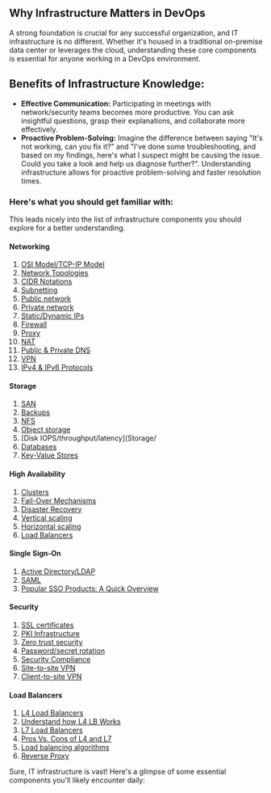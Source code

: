 ## Why Infrastructure Matters in DevOps

A strong foundation is crucial for any successful organization, and IT infrastructure is no different.  Whether it's housed in a traditional on-premise data center or leverages the cloud, understanding these core components is essential for anyone working in a DevOps environment.

## Benefits of Infrastructure Knowledge:

- **Effective Communication:** Participating in meetings with network/security teams becomes more productive. You can ask insightful questions, grasp their explanations, and collaborate more effectively.
- **Proactive Problem-Solving:** Imagine the difference between saying "It's not working, can you fix it?" and "I've done some troubleshooting, and based on my findings, here's what I suspect might be causing the issue. Could you take a look and help us diagnose further?". Understanding infrastructure allows for proactive problem-solving and faster resolution times.

### Here's what you should get familiar with:
This leads nicely into the list of infrastructure components you should explore for a better understanding.

#### Networking
1. [OSI Model/TCP-IP Model](Networking/OSI_ModeandTCP_IP.md)
2. [Network Topologies](Networking/Network_Topologies.md)
3. [CIDR Notations](Networking/CIDR_Notations.md)
4. [Subnetting](Networking/Subnetting.md)
5. [Public network](Networking/Public_Network.md)
6. [Private network](Networking/Private_Network.md)
7. [Static/Dynamic IPs](Networking/Static_Dynamic_IPs.md)
8. [Firewall](Networking/Firewall.md)
9. [Proxy](Networking/Proxy.md)
10. [NAT](Networking/NAT.md)
11. [Public & Private DNS](Networking/Public_Private_DNS.md)
12. [VPN](Networking/VPN.md)
13. [IPv4 & IPv6 Protocols](Networking/IPv4_IPv6.md)

#### Storage
1. [SAN](Storage/SAN.md)
2. [Backups](Storage/Backups.md)
3. [NFS](Storage/NFS.md)
4. [Object storage](Storage/Object_Storage.md)
5. [Disk IOPS/throughput/latency](Storage/
6. [Databases](Storage/Disk_IOPS_throughput_latency.md)
7. [Key-Value Stores](Storage/Key-Value_Stores.md)

#### High Availability
1. [Clusters](HA/Clusters.md)
2. [Fail-Over Mechanisms](HA/Fail-Over_Mechanisms.md)
3. [Disaster Recovery](HA/Disaster_Recovery.md)
4. [Vertical scaling](HA/Vertical_Scaling.md)
5. [Horizontal scaling](HA/Horizontal_Scaling.md)
6. [Load Balancers](HA/Load_Balancing.md)

#### Single Sign-On
1. [Active Directory/LDAP](SSO_AD_LDAP_SAML/AD_LDAP.md)
2. [SAML](SSO_AD_LDAP_SAML/SAML.md)
3. [Popular SSO Products: A Quick Overview](SSO_AD_LDAP_SAML/SSO-Products-Pros-Cons.md)
   
#### Security
1. [SSL certificates](Security/SSL-Certificates.md)
2. [PKI Infrastructure](Security/PKI-Infrastructure.md)
3. [Zero trust security](Security/Zero-Trust-Security.md)
4. [Password/secret rotation](Security/Password-Secret_Rotation.md)
5. [Security Compliance](Security/Security-Compliance.md)
6. [Site-to-site VPN](Security/Site-to-Site_VPN.md)
7. [Client-to-site VPN](Security/Client-to-Site_VPN.md)

#### Load Balancers
1. [L4 Load Balancers](Load_Balancers/L4_Load-Balancers.md)
2. [Understand how L4 LB Works](Load_Balancers/How-L4-LB-Works.md)
3. [L7 Load Balancers](Load_Balancers/L7-LoadBalancers.md)
4. [Pros Vs. Cons of L4 and L7](Load_Balancers/Pros-Cons-L4vsL7.md)
5. [Load balancing algorithms](Load_Balancers/LB-Algorithms.md)
6. [Reverse Proxy](Load_Balancers/Reverse-Proxy.md)

Sure, IT infrastructure is vast! Here's a glimpse of some essential components you'll likely encounter daily:

